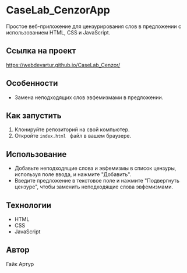 # CaseLab_CenzorApp
Простое веб-приложение для цензурирования слов в предложении с использованием HTML, CSS и JavaScript.

## Ссылка на проект
https://webdevartur.github.io/CaseLab_Cenzor/

## Особенности

- Замена неподходящих слов эвфемизмами в предложении.

## Как запустить

1. Клонируйте репозиторий на свой компьютер.
2. Откройте `index.html ` файл в вашем браузере.

## Использование

- Добавьте неподходящие слова и эвфемизмы в список цензуры, используя поле ввода, и нажмите "Добавить".
- Введите предложение в текстовое поле и нажмите "Подвергнуть цензуре", чтобы заменить неподходящие слова эвфемизмами.


## Технологии

- HTML
- CSS
- JavaScript

## Автор

Гайк Артур
